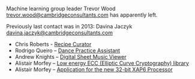 Machine learning group leader Trevor Wood
<trevor.wood@cambridgeconsultants.com> has apparently left.

Previously last contact was in 2013: Davina Jaczyk
<davina.jaczyk@cambridgeconsultants.com>

- Chris Roberts - [Recipe Curator](Recipe_Curator "wikilink")
- Rodrigo Queiro – [Dance Practice
  Assistant](Dance_Practice_Assistant "wikilink")
- Andrew Knights – [Digital Sheet Music
  Viewer](Digital_Sheet_Music_Viewer "wikilink")
- Alistair Morfey – [Low energy ECC (Elliptic Curve Cryptography)
  library](Low_energy_ECC_(Elliptic_Curve_Cryptography)_library "wikilink")
- Alistair Morfey – [Application for the new 32-bit XAP6
  Processor](Application_for_the_new_32-bit_XAP6_Processor "wikilink")
